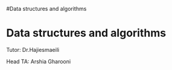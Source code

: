 #Data structures and algorithms
<html lang="en">
<head>
    <meta charset="UTF-8">
</head>
<body>
    <h1>Data structures and algorithms</h1>
    <p>Tutor: Dr.Hajiesmaeili</p>
    <p>Head TA: Arshia Gharooni</p>
</body>
</html>
